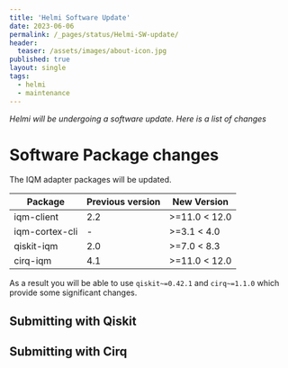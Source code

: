 ```yaml
---
title: 'Helmi Software Update'
date: 2023-06-06
permalink: /_pages/status/Helmi-SW-update/
header:
  teaser: /assets/images/about-icon.jpg
published: true
layout: single
tags:
  - helmi
  - maintenance
---
```


*Helmi will be undergoing a software update. Here is a list of changes*

# Software Package changes

The IQM adapter packages will be updated. 

| Package        | Previous version | New Version   |
|----------------|------------------|---------------|
| iqm-client     | 2.2              | >=11.0 < 12.0 |
| iqm-cortex-cli | -                | >=3.1 < 4.0   |
| qiskit-iqm     | 2.0              | >=7.0 < 8.3   |
| cirq-iqm       | 4.1              | >=11.0 < 12.0 |

As a result you will be able to use `qiskit~=0.42.1` and `cirq~=1.1.0` which provide some significant changes. 


## Submitting with Qiskit


## Submitting with Cirq

